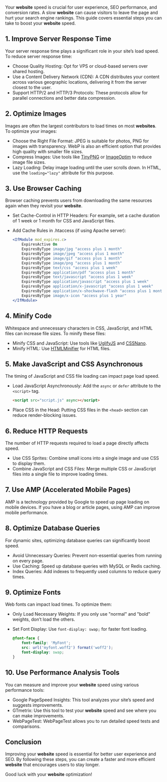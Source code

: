 Your <strong>website</strong> speed is crucial for user experience, SEO performance, and conversion rates. A slow <strong>website</strong> can cause visitors to leave the page and hurt your search engine rankings. This guide covers essential steps you can take to boost your <strong>website</strong> speed.

## 1. Improve Server Response Time

Your server response time plays a significant role in your site’s load speed. To reduce server response time:

- Choose Quality Hosting: Opt for VPS or cloud-based servers over shared hosting.
- Use a Content Delivery Network (CDN): A CDN distributes your content across various geographic locations, delivering it from the server closest to the user.
- Support HTTP/2 and HTTP/3 Protocols: These protocols allow for parallel connections and better data compression.

## 2. Optimize Images

Images are often the largest contributors to load times on most <strong>websites</strong>. To optimize your images:

- Choose the Right File Format: JPEG is suitable for photos, PNG for images with transparency. WebP is also an efficient option that provides high quality with smaller file sizes.
- Compress Images: Use tools like [TinyPNG](https://tinypng.com) or [ImageOptim](https://imageoptim.com) to reduce image file sizes.
- Lazy Loading: Delay image loading until the user scrolls down. In HTML, use the `loading="lazy"` attribute for this purpose.

## 3. Use Browser Caching

Browser caching prevents users from downloading the same resources again when they revisit your <strong>website</strong>.

- Set Cache-Control in HTTP Headers: For example, set a cache duration of 1 week or 1 month for CSS and JavaScript files.
- Add Cache Rules in .htaccess (if using Apache server):

    ```apache
    <IfModule mod_expires.c>
        ExpiresActive On
        ExpiresByType image/jpg "access plus 1 month"
        ExpiresByType image/jpeg "access plus 1 month"
        ExpiresByType image/gif "access plus 1 month"
        ExpiresByType image/png "access plus 1 month"
        ExpiresByType text/css "access plus 1 week"
        ExpiresByType application/pdf "access plus 1 month"
        ExpiresByType text/javascript "access plus 1 week"
        ExpiresByType application/javascript "access plus 1 week"
        ExpiresByType application/x-javascript "access plus 1 week"
        ExpiresByType application/x-shockwave-flash "access plus 1 month"
        ExpiresByType image/x-icon "access plus 1 year"
    </IfModule>
    ```

## 4. Minify Code

Whitespace and unnecessary characters in CSS, JavaScript, and HTML files can increase file sizes. To minify these files:

- Minify CSS and JavaScript: Use tools like [UglifyJS](https://github.com/mishoo/UglifyJS) and [CSSNano](https://cssnano.co).
- Minify HTML: Use [HTMLMinifier](https://kangax.github.io/html-minifier/) for HTML files.

## 5. Make JavaScript and CSS Asynchronous

The timing of JavaScript and CSS file loading can impact page load speed.

- Load JavaScript Asynchronously: Add the `async` or `defer` attribute to the `<script>` tag.

    ```html
    <script src="script.js" async></script>
    ```

- Place CSS in the Head: Putting CSS files in the `<head>` section can reduce render-blocking issues.

## 6. Reduce HTTP Requests

The number of HTTP requests required to load a page directly affects speed.

- Use CSS Sprites: Combine small icons into a single image and use CSS to display them.
- Combine JavaScript and CSS Files: Merge multiple CSS or JavaScript files into a single file to improve loading times.

## 7. Use AMP (Accelerated Mobile Pages)

AMP is a technology provided by Google to speed up page loading on mobile devices. If you have a blog or article pages, using AMP can improve mobile performance.

## 8. Optimize Database Queries

For dynamic sites, optimizing database queries can significantly boost speed.

- Avoid Unnecessary Queries: Prevent non-essential queries from running on every page.
- Use Caching: Speed up database queries with MySQL or Redis caching.
- Index Queries: Add indexes to frequently used columns to reduce query times.

## 9. Optimize Fonts

Web fonts can impact load times. To optimize them:

- Only Load Necessary Weights: If you only use "normal" and "bold" weights, don’t load the others.
- Set Font Display: Use `font-display: swap;` for faster font loading.

    ```css
    @font-face {
        font-family: 'MyFont';
        src: url('myfont.woff2') format('woff2');
        font-display: swap;
    }
    ```

## 10. Use Performance Analysis Tools

You can measure and improve your <strong>website</strong> speed using various performance tools:

- Google PageSpeed Insights: This tool analyzes your site’s speed and suggests improvements.
- GTmetrix: Use this tool to test your <strong>website</strong> speed and see where you can make improvements.
- WebPageTest: WebPageTest allows you to run detailed speed tests and comparisons.

## Conclusion

Improving your <strong>website</strong> speed is essential for better user experience and SEO. By following these steps, you can create a faster and more efficient <strong>website</strong> that encourages users to stay longer.

Good luck with your <strong>website</strong> optimization!
